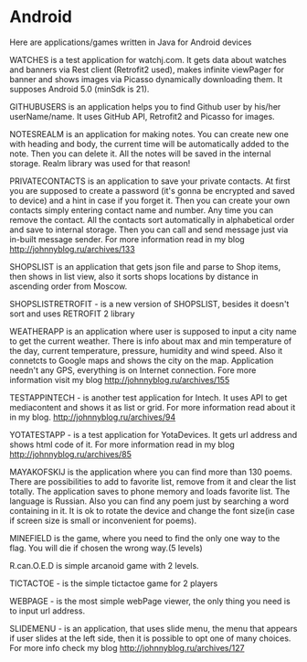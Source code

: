 # Android
Here are applications/games written in Java for Android devices

WATCHES is a test application for watchj.com. It gets data about watches and banners via Rest client (Retrofit2 used), makes infinite viewPager for banner and shows images via Picasso dynamically downloading them. It supposes Android 5.0 (minSdk is 21).

GITHUBUSERS is an application helps you to find Github user by his/her userName/name. It uses GitHub API, Retrofit2 and Picasso for images.

NOTESREALM is an application for making notes. You can create new one with heading and body, the current time will be automatically added to the note. Then you can delete it. All the notes will be saved in the internal storage. Realm library was used for that reason!

PRIVATECONTACTS is an application to save your private contacts. At first you are supposed to create a password (it's gonna be encrypted and saved to device) and a hint in case if you forget it. Then you can create your own contacts simply entering contact name and number. Any time you can remove the contact. All the contacts sort automatically in alphabetical order and save to internal storage. Then you can call and send message just via in-built message sender. 
For more information read in my blog http://johnnyblog.ru/archives/133

SHOPSLIST is an application that gets json file and parse to Shop items, then shows in list view, also it sorts shops locations by distance in ascending order from Moscow.

SHOPSLISTRETROFIT - is a new version of SHOPSLIST, besides it doesn't sort and uses RETROFIT 2 library

WEATHERAPP is an application where user is supposed to input a city name to get the current weather. There is info about max and min temperature of the day, current temperature, pressure, humidity and wind speed. Also it connetcts to Google maps and shows the city on the map. Application needn't any GPS, everything is on Internet connection. 
Fore more information visit my blog http://johnnyblog.ru/archives/155

TESTAPPINTECH - is another test application for Intech. It uses API to get mediacontent and shows it as list or grid. For more information read about it in my blog. http://johnnyblog.ru/archives/94

YOTATESTAPP - is a test application for YotaDevices. It gets url address and shows html code of it. For more information read in my blog http://johnnyblog.ru/archives/85

MAYAKOFSKIJ is the application where you can find more than 130 poems. There are possibilities to add to favorite list, remove from it and clear the list totally. The application saves to phone memory and loads favorite list. The language is Russian. Also you can find any poem just by searching a word containing in it. It is ok to rotate the device and change the font size(in case if screen size is small or inconvenient for poems).

MINEFIELD is the game, where you need to find the only one way to the flag. You will die if chosen the wrong way.(5 levels)

R.can.O.E.D is simple arcanoid game with 2 levels.

TICTACTOE - is the simple tictactoe game for 2 players

WEBPAGE - is the most simple webPage viewer, the only thing you need is to input url address.

SLIDEMENU - is an application, that uses slide menu, the menu that appears if user slides at the left side, then it is possible to opt one of many choices. For more info check my blog http://johnnyblog.ru/archives/127
